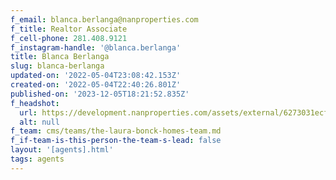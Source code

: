 ```yaml
---
f_email: blanca.berlanga@nanproperties.com
f_title: Realtor Associate
f_cell-phone: 281.408.9121
f_instagram-handle: '@blanca.berlanga'
title: Blanca Berlanga
slug: blanca-berlanga
updated-on: '2022-05-04T23:08:42.153Z'
created-on: '2022-05-04T22:40:26.801Z'
published-on: '2023-12-05T18:21:52.835Z'
f_headshot:
  url: https://development.nanproperties.com/assets/external/6273031ecf778f4c23d4f12a_berlanga_blanca.jpg
  alt: null
f_team: cms/teams/the-laura-bonck-homes-team.md
f_if-team-is-this-person-the-team-s-lead: false
layout: '[agents].html'
tags: agents
---
```



